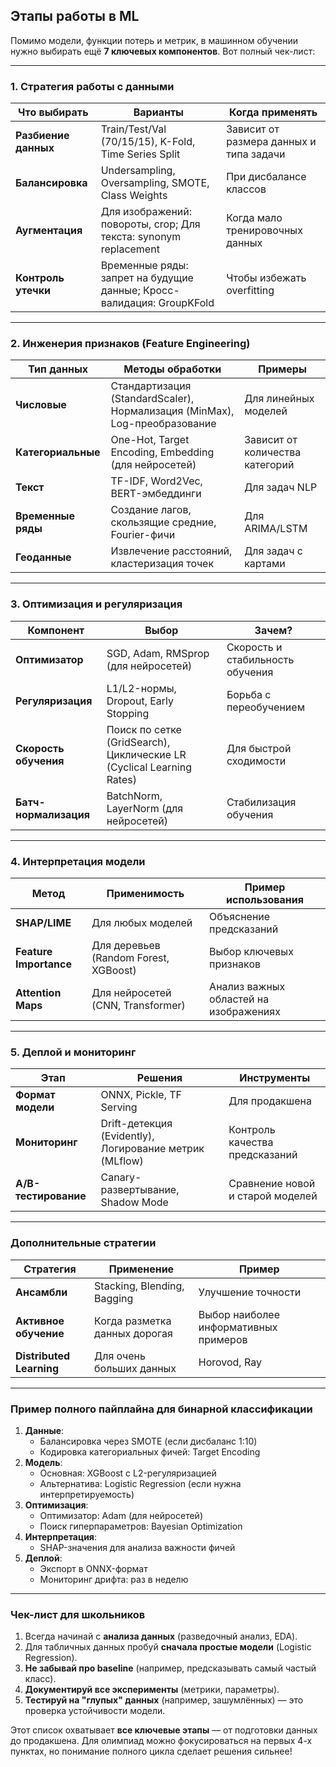 ## Этапы работы в ML

Помимо модели, функции потерь и метрик, в машинном обучении нужно выбирать ещё **7 ключевых компонентов**. Вот полный чек-лист:

---

### **1. Стратегия работы с данными**
| **Что выбирать**       | **Варианты**                                                                 | **Когда применять**                     |
|------------------------|-----------------------------------------------------------------------------|-----------------------------------------|
| **Разбиение данных**    | Train/Test/Val (70/15/15), K-Fold, Time Series Split                       | Зависит от размера данных и типа задачи |
| **Балансировка**       | Undersampling, Oversampling, SMOTE, Class Weights                          | При дисбалансе классов                 |
| **Аугментация**        | Для изображений: повороты, crop; Для текста: synonym replacement           | Когда мало тренировочных данных         |
| **Контроль утечки**    | Временные ряды: запрет на будущие данные; Кросс-валидация: GroupKFold      | Чтобы избежать overfitting              |

---

### **2. Инженерия признаков (Feature Engineering)**
| **Тип данных**         | **Методы обработки**                                                      | **Примеры**                             |
|------------------------|--------------------------------------------------------------------------|-----------------------------------------|
| **Числовые**           | Стандартизация (StandardScaler), Нормализация (MinMax), Log-преобразование | Для линейных моделей                    |
| **Категориальные**     | One-Hot, Target Encoding, Embedding (для нейросетей)                     | Зависит от количества категорий         |
| **Текст**              | TF-IDF, Word2Vec, BERT-эмбеддинги                                       | Для задач NLP                           |
| **Временные ряды**     | Создание лагов, скользящие средние, Fourier-фичи                        | Для ARIMA/LSTM                          |
| **Геоданные**          | Извлечение расстояний, кластеризация точек                              | Для задач с картами                     |

---

### **3. Оптимизация и регуляризация**
| **Компонент**          | **Выбор**                                                                | **Зачем?**                              |
|------------------------|--------------------------------------------------------------------------|-----------------------------------------|
| **Оптимизатор**        | SGD, Adam, RMSprop (для нейросетей)                                     | Скорость и стабильность обучения        |
| **Регуляризация**      | L1/L2-нормы, Dropout, Early Stopping                                    | Борьба с переобучением                  |
| **Скорость обучения**  | Поиск по сетке (GridSearch), Циклические LR (Cyclical Learning Rates)   | Для быстрой сходимости                  |
| **Батч-нормализация**  | BatchNorm, LayerNorm (для нейросетей)                                   | Стабилизация обучения                   |

---

### **4. Интерпретация модели**
| **Метод**              | **Применимость**                                                        | **Пример использования**               |
|------------------------|--------------------------------------------------------------------------|-----------------------------------------|
| **SHAP/LIME**          | Для любых моделей                                                       | Объяснение предсказаний                 |
| **Feature Importance** | Для деревьев (Random Forest, XGBoost)                                   | Выбор ключевых признаков                |
| **Attention Maps**     | Для нейросетей (CNN, Transformer)                                       | Анализ важных областей на изображениях  |

---

### **5. Деплой и мониторинг**
| **Этап**               | **Решения**                                                             | **Инструменты**                         |
|------------------------|--------------------------------------------------------------------------|-----------------------------------------|
| **Формат модели**      | ONNX, Pickle, TF Serving                                                | Для продакшена                          |
| **Мониторинг**         | Drift-детекция (Evidently), Логирование метрик (MLflow)                 | Контроль качества предсказаний          |
| **A/B-тестирование**   | Canary-развертывание, Shadow Mode                                       | Сравнение новой и старой моделей        |

---

### **Дополнительные стратегии**
| **Стратегия**          | **Применение**                                                          | **Пример**                              |
|------------------------|--------------------------------------------------------------------------|-----------------------------------------|
| **Ансамбли**           | Stacking, Blending, Bagging                                            | Улучшение точности                      |
| **Активное обучение**  | Когда разметка данных дорогая                                           | Выбор наиболее информативных примеров   |
| **Distributed Learning**| Для очень больших данных                                               | Horovod, Ray                           |

---

### **Пример полного пайплайна для бинарной классификации**
1. **Данные**: 
   - Балансировка через SMOTE (если дисбаланс 1:10)
   - Кодировка категориальных фичей: Target Encoding
2. **Модель**: 
   - Основная: XGBoost с L2-регуляризацией
   - Альтернатива: Logistic Regression (если нужна интерпретируемость)
3. **Оптимизация**: 
   - Оптимизатор: Adam (для нейросетей)
   - Поиск гиперпараметров: Bayesian Optimization
4. **Интерпретация**: 
   - SHAP-значения для анализа важности фичей
5. **Деплой**: 
   - Экспорт в ONNX-формат
   - Мониторинг дрифта: раз в неделю

---

### **Чек-лист для школьников**
1. Всегда начинай с **анализа данных** (разведочный анализ, EDA).
2. Для табличных данных пробуй **сначала простые модели** (Logistic Regression).
3. **Не забывай про baseline** (например, предсказывать самый частый класс).
4. **Документируй все эксперименты** (метрики, параметры).
5. **Тестируй на "глупых" данных** (например, зашумлённых) — это проверка устойчивости модели.

Этот список охватывает **все ключевые этапы** — от подготовки данных до продакшена. Для олимпиад можно фокусироваться на первых 4-х пунктах, но понимание полного цикла сделает решения сильнее!
